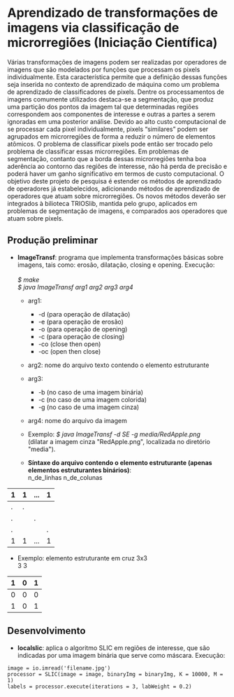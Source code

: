 # Aprendizado de transformações de imagens via classificação de microrregiões (Iniciação Científica)
<p> Várias transformações de imagens podem ser realizadas por operadores de imagens que são modelados por funções que processam os pixels individualmente. Esta caracterı́stica permite que a definição dessas funções seja inserida no contexto de aprendizado de máquina como um problema de aprendizado de classificadores de pixels. Dentre os processamentos de imagens comumente utilizados destaca-se a segmentação, que produz uma partição dos pontos da imagem tal que determinadas regiões correspondem aos componentes de interesse e outras a partes a serem ignoradas em uma posterior análise. Devido ao alto custo computacional de se processar cada pixel individualmente, pixels “similares” podem ser agrupados em microrregiões de forma a reduzir o número de elementos atômicos. O problema de classificar pixels pode então ser trocado pelo problema de classificar essas microrregiões. Em problemas de segmentação, contanto que a borda dessas microrregiões tenha boa aderência ao contorno das regiões de interesse, não há perda de precisão e poderá haver um ganho significativo em termos de custo computacional. O objetivo deste projeto de pesquisa é estender os métodos de aprendizado de operadores já estabelecidos, adicionando métodos de aprendizado de operadores que atuam sobre microrregiões. Os novos métodos deverão ser integrados à bilioteca TRIOSlib, mantida pelo grupo, aplicados em problemas de segmentação de imagens, e comparados aos operadores que atuam sobre pixels. </p>

## Produção preliminar 

* **ImageTransf**: programa que implementa transformações básicas sobre imagens, tais como: erosão, dilatação, closing e opening. Execução: </br>  
*$ make* </br>
*$ java ImageTransf arg1 arg2 arg3 arg4*

  * arg1: 
    * -d (para operação de dilatação) 
    * -e (para operação de erosão)
    * -o (para operação de opening) 
    * -c (para operação de closing)
    * -co (close then open)
    * -oc (open then close)

  * arg2: nome do arquivo texto contendo o elemento estruturante

  * arg3: 
    * -b (no caso de uma imagem binária) 
    * -c (no caso de uma imagem colorida)
    * -g (no caso de uma imagem cinza) 

  * arg4: nome do arquivo da imagem

  * Exemplo: *$ java ImageTransf -d SE -g media/RedApple.png*</br>
(dilatar a imagem cinza "RedApple.png", localizada no diretório "media").

  * **Síntaxe do arquivo contendo o elemento estruturante (apenas elementos estruturantes binários)**: </br>
n_de_linhas n_de_colunas

| 1 | 1 | ... | 1 |
|---|---|-----|---|
| . | . |     |   |
| . |   | .   |   |
| . |   |     | . |
| 1 | 1 | ... | 1 |

   * Exemplo: elemento estruturante em cruz 3x3 </br>
3 3

| 1 | 0 | 1 |
|---|---|---|
| 0 | 0 | 0 |
| 1 | 0 | 1 |

## Desenvolvimento

 * **localslic**: aplica o algoritmo SLIC em regiões de interesse, que são indicadas por uma imagem binária que serve como máscara. Execução: 

```
image = io.imread('filename.jpg')
processor = SLIC(image = image, binaryImg = binaryImg, K = 10000, M = 1)
labels = processor.execute(iterations = 3, labWeight = 0.2)
``` 

 
